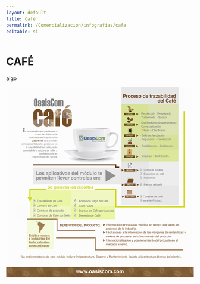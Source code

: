 ```yaml
---
layout: default
title: Café
permalink: /Comercializacion/infografias/cafe
editable: si
---
```


# CAFÉ

algo

![](cafe.png)
